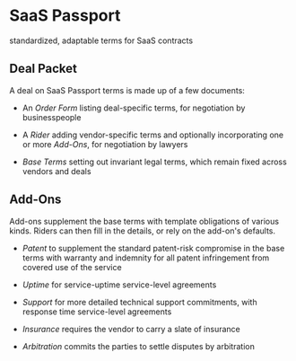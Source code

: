 # SaaS Passport

standardized, adaptable terms for SaaS contracts

## Deal Packet

A deal on SaaS Passport terms is made up of a few documents:

-  An _Order Form_ listing deal-specific terms, for negotiation by businesspeople

-  A _Rider_ adding vendor-specific terms and optionally incorporating one or more _Add-Ons_, for negotiation by lawyers

-  _Base Terms_ setting out invariant legal terms, which remain fixed across vendors and deals

## Add-Ons

Add-ons supplement the base terms with template obligations of various kinds.  Riders can then fill in the details, or rely on the add-on's defaults.

- _Patent_ to supplement the standard patent-risk compromise in the base terms with warranty and indemnity for all patent infringement from covered use of the service

- _Uptime_ for service-uptime service-level agreements

- _Support_ for more detailed technical support commitments, with response time service-level agreements

- _Insurance_ requires the vendor to carry a slate of insurance

- _Arbitration_ commits the parties to settle disputes by arbitration
